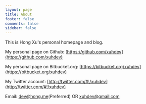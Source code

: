 ```yaml
---
layout: page
title: About
footer: false
comments: false
sidebar: false
---
```


This is Hong Xu's personal homepage and blog.

My personal page on Github: [https://github.com/xuhdev](https://github.com/xuhdev)

My personal page on Bitbucket.org: [https://bitbucket.org/xuhdev](https://bitbucket.org/xuhdev)

My Twitter account: [http://twitter.com/#!/xuhdev](http://twitter.com/#!/xuhdev)


Email: [dev@hong.me](mailto:dev@hong.me)(Preferred) OR [xuhdev@gmail.com](mailto:xuhdev@gmail.com)
